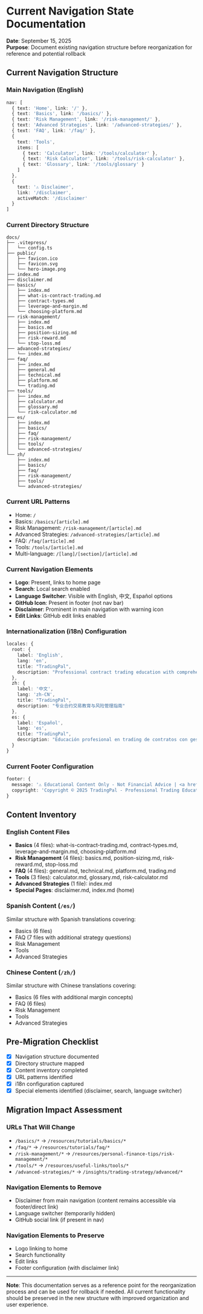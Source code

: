 # Current Navigation State Documentation

**Date**: September 15, 2025  
**Purpose**: Document existing navigation structure before reorganization for reference and potential rollback  

## Current Navigation Structure

### Main Navigation (English)
```typescript
nav: [
  { text: 'Home', link: '/' },
  { text: 'Basics', link: '/basics/' },
  { text: 'Risk Management', link: '/risk-management/' },
  { text: 'Advanced Strategies', link: '/advanced-strategies/' },
  { text: 'FAQ', link: '/faq/' },
  { 
    text: 'Tools', 
    items: [
      { text: 'Calculator', link: '/tools/calculator' },
      { text: 'Risk Calculator', link: '/tools/risk-calculator' },
      { text: 'Glossary', link: '/tools/glossary' }
    ]
  },
  { 
    text: '⚠️ Disclaimer', 
    link: '/disclaimer',
    activeMatch: '/disclaimer'
  }
]
```

### Current Directory Structure
```
docs/
├── .vitepress/
│   └── config.ts
├── public/
│   ├── favicon.ico
│   ├── favicon.svg
│   └── hero-image.png
├── index.md
├── disclaimer.md
├── basics/
│   ├── index.md
│   ├── what-is-contract-trading.md
│   ├── contract-types.md
│   ├── leverage-and-margin.md
│   └── choosing-platform.md
├── risk-management/
│   ├── index.md
│   ├── basics.md
│   ├── position-sizing.md
│   ├── risk-reward.md
│   └── stop-loss.md
├── advanced-strategies/
│   └── index.md
├── faq/
│   ├── index.md
│   ├── general.md
│   ├── technical.md
│   ├── platform.md
│   └── trading.md
├── tools/
│   ├── index.md
│   ├── calculator.md
│   ├── glossary.md
│   └── risk-calculator.md
├── es/
│   ├── index.md
│   ├── basics/
│   ├── faq/
│   ├── risk-management/
│   ├── tools/
│   └── advanced-strategies/
└── zh/
    ├── index.md
    ├── basics/
    ├── faq/
    ├── risk-management/
    ├── tools/
    └── advanced-strategies/
```

### Current URL Patterns
- Home: `/`
- Basics: `/basics/[article].md`
- Risk Management: `/risk-management/[article].md`
- Advanced Strategies: `/advanced-strategies/[article].md`
- FAQ: `/faq/[article].md`
- Tools: `/tools/[article].md`
- Multi-language: `/[lang]/[section]/[article].md`

### Current Navigation Elements
- **Logo**: Present, links to home page
- **Search**: Local search enabled
- **Language Switcher**: Visible with English, 中文, Español options
- **GitHub Icon**: Present in footer (not nav bar)
- **Disclaimer**: Prominent in main navigation with warning icon
- **Edit Links**: GitHub edit links enabled

### Internationalization (i18n) Configuration
```typescript
locales: {
  root: {
    label: 'English',
    lang: 'en',
    title: "TradingPal",
    description: "Professional contract trading education with comprehensive risk management"
  },
  zh: {
    label: '中文',
    lang: 'zh-CN',
    title: "TradingPal",
    description: "专业合约交易教育与风险管理指南"
  },
  es: {
    label: 'Español',
    lang: 'es',
    title: "TradingPal",
    description: "Educación profesional en trading de contratos con gestión de riesgos"
  }
}
```

### Current Footer Configuration
```typescript
footer: {
  message: '⚠️ Educational Content Only - Not Financial Advice | <a href="/disclaimer">Risk Disclaimer</a> | <a href="https://github.com/davioleung-mc/tradingpal">Open Source</a>',
  copyright: 'Copyright © 2025 TradingPal - Professional Trading Education with YMYL Compliance'
}
```

## Content Inventory

### English Content Files
- **Basics** (4 files): what-is-contract-trading.md, contract-types.md, leverage-and-margin.md, choosing-platform.md
- **Risk Management** (4 files): basics.md, position-sizing.md, risk-reward.md, stop-loss.md
- **FAQ** (4 files): general.md, technical.md, platform.md, trading.md
- **Tools** (3 files): calculator.md, glossary.md, risk-calculator.md
- **Advanced Strategies** (1 file): index.md
- **Special Pages**: disclaimer.md, index.md (home)

### Spanish Content (`/es/`)
Similar structure with Spanish translations covering:
- Basics (6 files)
- FAQ (7 files with additional strategy questions)
- Risk Management
- Tools
- Advanced Strategies

### Chinese Content (`/zh/`)
Similar structure with Chinese translations covering:
- Basics (6 files with additional margin concepts)
- FAQ (6 files)
- Risk Management
- Tools
- Advanced Strategies

## Pre-Migration Checklist
- [x] Navigation structure documented
- [x] Directory structure mapped
- [x] Content inventory completed
- [x] URL patterns identified
- [x] i18n configuration captured
- [x] Special elements identified (disclaimer, search, language switcher)

## Migration Impact Assessment

### URLs That Will Change
- `/basics/*` → `/resources/tutorials/basics/*`
- `/faq/*` → `/resources/tutorials/faq/*`
- `/risk-management/*` → `/resources/personal-finance-tips/risk-management/*`
- `/tools/*` → `/resources/useful-links/tools/*`
- `/advanced-strategies/*` → `/insights/trading-strategy/advanced/*`

### Navigation Elements to Remove
- Disclaimer from main navigation (content remains accessible via footer/direct link)
- Language switcher (temporarily hidden)
- GitHub social link (if present in nav)

### Navigation Elements to Preserve
- Logo linking to home
- Search functionality
- Edit links
- Footer configuration (with disclaimer link)

---

**Note**: This documentation serves as a reference point for the reorganization process and can be used for rollback if needed. All current functionality should be preserved in the new structure with improved organization and user experience.
